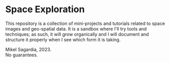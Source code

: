 # Space Exploration

This repository is a collection of mini-projects and tutorials related to space images and geo-spatial data. It is a sandbox where I'll try tools and techniques; as such, it will grow organically and I will document and structure it properly when I see which form it is taking.

Mikel Sagardia, 2023.  
No guarantees.
